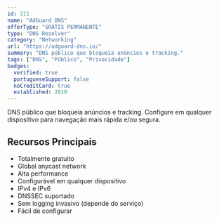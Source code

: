 ```yaml
---
id: 211
name: "AdGuard DNS"
offerType: "GRÁTIS PERMANENTE"
type: "DNS Resolver"
category: "Networking"
url: "https://adguard-dns.io/"
summary: "DNS público que bloqueia anúncios e tracking."
tags: ["DNS", "Público", "Privacidade"]
badges:
  verified: true
  portugueseSupport: false
  noCreditCard: true
  established: 2010
---
```


DNS público que bloqueia anúncios e tracking. Configure em qualquer dispositivo para navegação mais rápida e/ou segura.

## Recursos Principais

- Totalmente gratuito
- Global anycast network
- Alta performance
- Configurável em qualquer dispositivo
- IPv4 e IPv6
- DNSSEC suportado
- Sem logging invasivo (depende do serviço)
- Fácil de configurar
